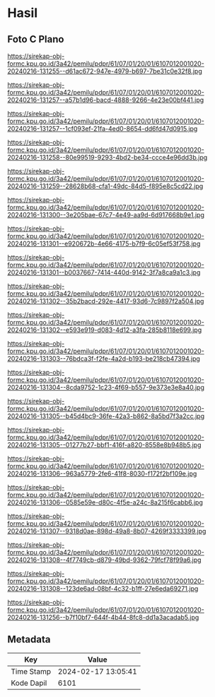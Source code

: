 # Hasil

## Foto C Plano

https://sirekap-obj-formc.kpu.go.id/3a42/pemilu/pdpr/61/07/01/20/01/6107012001020-20240216-131255--d61ac672-947e-4979-b697-7be31c0e32f8.jpg

https://sirekap-obj-formc.kpu.go.id/3a42/pemilu/pdpr/61/07/01/20/01/6107012001020-20240216-131257--a57b1d96-bacd-4888-9266-4e23e00bf441.jpg

https://sirekap-obj-formc.kpu.go.id/3a42/pemilu/pdpr/61/07/01/20/01/6107012001020-20240216-131257--1cf093ef-21fa-4ed0-8654-dd6fd47d0915.jpg

https://sirekap-obj-formc.kpu.go.id/3a42/pemilu/pdpr/61/07/01/20/01/6107012001020-20240216-131258--80e99519-9293-4bd2-be34-ccce4e96dd3b.jpg

https://sirekap-obj-formc.kpu.go.id/3a42/pemilu/pdpr/61/07/01/20/01/6107012001020-20240216-131259--28628b68-cfa1-49dc-84d5-f895e8c5cd22.jpg

https://sirekap-obj-formc.kpu.go.id/3a42/pemilu/pdpr/61/07/01/20/01/6107012001020-20240216-131300--3e205bae-67c7-4e49-aa9d-6d917668b9e1.jpg

https://sirekap-obj-formc.kpu.go.id/3a42/pemilu/pdpr/61/07/01/20/01/6107012001020-20240216-131301--e920672b-4e66-4175-b7f9-6c05ef53f758.jpg

https://sirekap-obj-formc.kpu.go.id/3a42/pemilu/pdpr/61/07/01/20/01/6107012001020-20240216-131301--b0037667-7414-440d-9142-3f7a8ca9a1c3.jpg

https://sirekap-obj-formc.kpu.go.id/3a42/pemilu/pdpr/61/07/01/20/01/6107012001020-20240216-131302--35b2bacd-292e-4417-93d6-7c9897f2a504.jpg

https://sirekap-obj-formc.kpu.go.id/3a42/pemilu/pdpr/61/07/01/20/01/6107012001020-20240216-131302--e593e919-d083-4d12-a3fa-285b8118e699.jpg

https://sirekap-obj-formc.kpu.go.id/3a42/pemilu/pdpr/61/07/01/20/01/6107012001020-20240216-131303--76bdca3f-f2fe-4a2d-b193-be218cb47394.jpg

https://sirekap-obj-formc.kpu.go.id/3a42/pemilu/pdpr/61/07/01/20/01/6107012001020-20240216-131304--8cda9752-1c23-4f69-b557-9e373e3e8a40.jpg

https://sirekap-obj-formc.kpu.go.id/3a42/pemilu/pdpr/61/07/01/20/01/6107012001020-20240216-131305--b45d4bc9-36fe-42a3-b862-8a5bd7f3a2cc.jpg

https://sirekap-obj-formc.kpu.go.id/3a42/pemilu/pdpr/61/07/01/20/01/6107012001020-20240216-131305--01277b27-bbf1-416f-a820-8558e8b948b5.jpg

https://sirekap-obj-formc.kpu.go.id/3a42/pemilu/pdpr/61/07/01/20/01/6107012001020-20240216-131306--963a5779-2fe6-41f8-8030-f172f2bf109e.jpg

https://sirekap-obj-formc.kpu.go.id/3a42/pemilu/pdpr/61/07/01/20/01/6107012001020-20240216-131306--0585e59e-d80c-4f5e-a24c-8a215f6cabb6.jpg

https://sirekap-obj-formc.kpu.go.id/3a42/pemilu/pdpr/61/07/01/20/01/6107012001020-20240216-131307--9318d0ae-898d-49a8-8b07-4269f3333399.jpg

https://sirekap-obj-formc.kpu.go.id/3a42/pemilu/pdpr/61/07/01/20/01/6107012001020-20240216-131308--4f7749cb-d879-49bd-9362-79fcf78f99a6.jpg

https://sirekap-obj-formc.kpu.go.id/3a42/pemilu/pdpr/61/07/01/20/01/6107012001020-20240216-131308--123de6ad-08bf-4c32-b1ff-27e6eda69271.jpg

https://sirekap-obj-formc.kpu.go.id/3a42/pemilu/pdpr/61/07/01/20/01/6107012001020-20240216-131256--b7f10bf7-644f-4b44-8fc8-dd1a3acadab5.jpg


## Metadata

| Key        | Value               |
| ---------- | ------------------- |
| Time Stamp | 2024-02-17 13:05:41 |
| Kode Dapil | 6101                |




